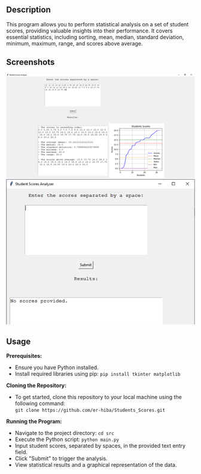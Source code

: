 ## Description
<!-- This program is designed to perform statistical analysis on a set of student scores. It prompts the user to input the number of students and their respective scores. After collecting the data, the program performs the following calculations:
- Sorting: It sorts the scores in ascending order.
- Average (Mean): It calculates the average (mean) score for the students.
- Median: It calculates the median score, which is the middle value in the sorted list. If there's an even number of scores, it takes the average of the two middle values.
- Standard Deviation: It computes the standard deviation, a measure of the amount of variation or dispersion in the scores.
- Minimum and Maximum: It finds the minimum and maximum scores in the dataset.
- Range: It calculates the range, which is the difference between the maximum and minimum scores.
- Scores Above Average: It creates a list of scores that are above the calculated average.  

After performing these calculations, the program displays the sorted scores, the mean, median, standard deviation, minimum, maximum, range, and the list of scores above the average to provide a comprehensive overview of the student performance.-->
This program allows you to perform statistical analysis on a set of student scores, providing valuable insights into their performance. It covers essential statistics, including sorting, mean, median, standard deviation, minimum, maximum, range, and scores above average.  
## Screenshots
<img src="screenshot1.png">
<img src="screenshot2.png">

## Usage
**Prerequisites:**
- Ensure you have Python installed.  
- Install required libraries using pip: ``pip install tkinter matplotlib``  

**Cloning the Repository:**
- To get started, clone this repository to your local machine using the following command:  
  ``git clone https://github.com/er-hiba/Students_Scores.git``

**Running the Program:**
- Navigate to the project directory: ``cd src``
- Execute the Python script: `python main.py`
- Input student scores, separated by spaces, in the provided text entry field.
- Click "Submit" to trigger the analysis.
- View statistical results and a graphical representation of the data.
